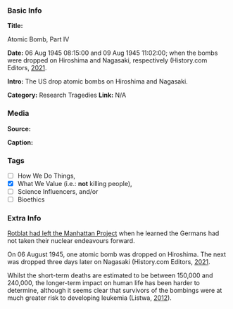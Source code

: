 ### Basic Info

**Title:**

Atomic Bomb, Part IV

**Date:**
06 Aug 1945 08:15:00 and 09 Aug 1945 11:02:00; when the bombs were dropped on Hiroshima and Nagasaki, respectively (History.com Editors, [2021](https://www.history.com/topics/world-war-ii/bombing-of-hiroshima-and-nagasaki).

**Intro:**
The US drop atomic bombs on Hiroshima and Nagasaki.

**Category:** 
Research Tragedies
**Link:**
N/A
### Media

**Source:** 

**Caption:** 

### Tags

- [ ] How We Do Things, 
- [x] What We Value (i.e.: **not** killing people), 
- [ ] Science Influencers, and/or 
- [ ] Bioethics

### Extra Info

[Rotblat had left the Manhattan Project](https://www.tiki-toki.com/timeline/entry/1753034/A-History-of-Research-Ethics/#vars!panel=16443840!) when he learned the Germans had not taken their nuclear endeavours forward.

On 06 August 1945, one atomic bomb was dropped on Hiroshima. The next was dropped three days later on Nagasaki (History.com Editors, [2021](https://www.history.com/topics/world-war-ii/bombing-of-hiroshima-and-nagasaki).

Whilst the short-term deaths are estimated to be between 150,000 and 240,000, the longer-term impact on human life has been harder to determine, although it seems clear that survivors of the bombings were at much greater risk to developing leukemia (Listwa, [2012](https://k1project.columbia.edu/news/hiroshima-and-nagasaki)).
